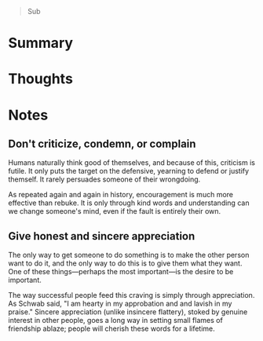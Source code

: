 > Sub

# Summary

# Thoughts

# Notes
## Don't criticize, condemn, or complain
Humans naturally think good of themselves, and because of this, criticism is futile. It only puts the target on the defensive, yearning to defend or justify themself. It rarely persuades someone of their wrongdoing.

As repeated again and again in history, encouragement is much more effective than rebuke. It is only through kind words and understanding can we change someone's mind, even if the fault is entirely their own.

## Give honest and sincere appreciation
The only way to get someone to do something is to make the other person want to do it, and the only way to do this is to give them what they want. One of these things—perhaps the most important—is the desire to be important.

The way successful people feed this craving is simply through appreciation. As Schwab said, "I am hearty in my approbation and and lavish in my praise." Sincere appreciation (unlike insincere flattery), stoked by genuine interest in other people, goes a long way in setting small flames of friendship ablaze; people will cherish these words for a lifetime.

